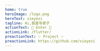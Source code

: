 ```yaml
---
home: true
heroImage: /logo.png
heroText: xieyezi
tagline: Hi,我是写夜子
actionText: 🌈 Enter 🌈
actionLink: /flutter/
preactionText: ✨ Project ✨
preactionLink: https://github.com/xieyezi
---
```

